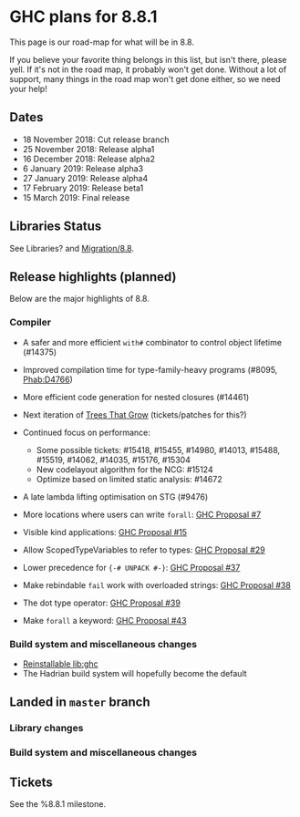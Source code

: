 # GHC plans for 8.8.1


This page is our road-map for what will be in 8.8.


If you believe your favorite thing belongs in this list, but isn't there, please yell.  If it's not in the road map, it probably won't get done.  Without a lot of support, many things in the road map won't get done either, so we need your help!

## Dates

- 18 November 2018: Cut release branch
- 25 November 2018: Release alpha1
- 16 December 2018: Release alpha2
- 6 January 2019: Release alpha3
- 27 January 2019: Release alpha4
- 17 February 2019: Release beta1
- 15 March 2019: Final release

## Libraries Status


See Libraries? and [Migration/8.8](/migration/8.8).

## Release highlights (planned)


Below are the major highlights of 8.8.

### Compiler

- A safer and more efficient `with#` combinator to control object lifetime (#14375)
- Improved compilation time for type-family-heavy programs (#8095, [Phab:D4766](https://phabricator.haskell.org/D4766))
- More efficient code generation for nested closures (#14461)
- Next iteration of [Trees That Grow](implementing-trees-that-grow) (tickets/patches for this?)
- Continued focus on performance:

  - Some possible tickets: #15418, #15455, #14980, #14013, #15488, #15519, #14062, #14035, #15176, #15304
  - New codelayout algorithm for the NCG: #15124
  - Optimize based on limited static analysis: #14672
- A late lambda lifting optimisation on STG (#9476)
- More locations where users can write `forall`: [GHC Proposal #7](https://github.com/ghc-proposals/ghc-proposals/blob/master/proposals/0007-instance-foralls.rst)
- Visible kind applications: [GHC Proposal #15](https://github.com/ghc-proposals/ghc-proposals/blob/master/proposals/0015-type-level-type-applications.rst)
- Allow ScopedTypeVariables to refer to types: [GHC Proposal #29](https://github.com/ghc-proposals/ghc-proposals/blob/master/proposals/0029-scoped-type-variables-types.rst)
- Lower precedence for `{-# UNPACK #-}`: [GHC Proposal #37](https://github.com/ghc-proposals/ghc-proposals/blob/master/proposals/0037-unpack-pragma-precedence.rst)
- Make rebindable `fail` work with overloaded strings: [GHC Proposal #38](https://github.com/ghc-proposals/ghc-proposals/blob/master/proposals/0038-fail-rebindable-with-overloaded-strings.rst)
- The dot type operator: [GHC Proposal #39](https://github.com/ghc-proposals/ghc-proposals/blob/master/proposals/0039-dot-type-operator.rst)
- Make `forall` a keyword: [GHC Proposal #43](https://github.com/ghc-proposals/ghc-proposals/blob/master/proposals/0043-forall-keyword.rst)


### Build system and miscellaneous changes

- [Reinstallable lib:ghc](https://mail.haskell.org/pipermail/ghc-devs/2017-July/014424.html)
- The Hadrian build system will hopefully become the default

## Landed in `master` branch


### Library changes


### Build system and miscellaneous changes


## Tickets

See the %8.8.1 milestone.
  
  



